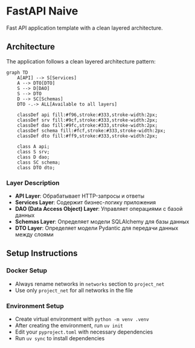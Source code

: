 # FastAPI Naive

Fast API application template with a clean layered architecture.

## Architecture

The application follows a clean layered architecture pattern:

```mermaid
graph TD
    A[API] --> S[Services]
    A --> DTO[DTO]
    S --> D[DAO]
    S --> DTO
    D --> SC[Schemas]
    DTO -.-> ALL[Available to all layers]

    classDef api fill:#f96,stroke:#333,stroke-width:2px;
    classDef srv fill:#9cf,stroke:#333,stroke-width:2px;
    classDef dao fill:#9fc,stroke:#333,stroke-width:2px;
    classDef schema fill:#fcf,stroke:#333,stroke-width:2px;
    classDef dto fill:#ff9,stroke:#333,stroke-width:2px;
    
    class A api;
    class S srv;
    class D dao;
    class SC schema;
    class DTO dto;
```

### Layer Description

- **API Layer**: Обрабатывает HTTP-запросы и ответы
- **Services Layer**: Содержит бизнес-логику приложения
- **DAO (Data Access Object) Layer**: Управляет операциями с базой данных
- **Schemas Layer**: Определяет модели SQLAlchemy для базы данных
- **DTO Layer**: Определяет модели Pydantic для передачи данных между слоями

## Setup Instructions

### Docker Setup
- Always rename networks in `networks` section to `project_net`
- Use only `project_net` for all networks in the file

### Environment Setup
- Create virtual environment with `python -m venv .venv`
- After creating the environment, run `uv init`
- Edit your `pyproject.toml` with necessary dependencies
- Run `uv sync` to install dependencies
